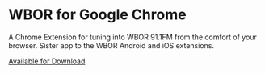 WBOR for Google Chrome
===========

A Chrome Extension for tuning into WBOR 91.1FM from the comfort of your browser. Sister app to the WBOR Android and iOS extensions. 

[Available for Download](https://chrome.google.com/webstore/detail/pjocbpjcmjgffkmffkbealniakflaefd/)
